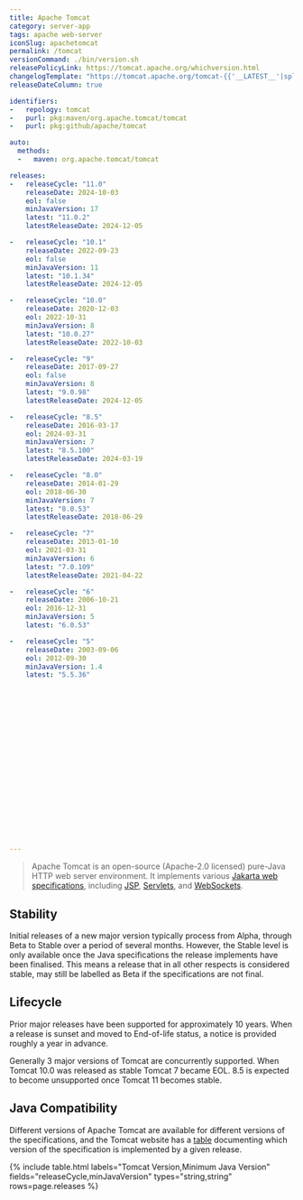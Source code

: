 ```yaml
---
title: Apache Tomcat
category: server-app
tags: apache web-server
iconSlug: apachetomcat
permalink: /tomcat
versionCommand: ./bin/version.sh
releasePolicyLink: https://tomcat.apache.org/whichversion.html
changelogTemplate: "https://tomcat.apache.org/tomcat-{{'__LATEST__'|split:'.'|pop|join:'.'}}-doc/changelog.html"
releaseDateColumn: true

identifiers:
-   repology: tomcat
-   purl: pkg:maven/org.apache.tomcat/tomcat
-   purl: pkg:github/apache/tomcat

auto:
  methods:
  -   maven: org.apache.tomcat/tomcat

releases:
-   releaseCycle: "11.0"
    releaseDate: 2024-10-03
    eol: false
    minJavaVersion: 17
    latest: "11.0.2"
    latestReleaseDate: 2024-12-05

-   releaseCycle: "10.1"
    releaseDate: 2022-09-23
    eol: false
    minJavaVersion: 11
    latest: "10.1.34"
    latestReleaseDate: 2024-12-05

-   releaseCycle: "10.0"
    releaseDate: 2020-12-03
    eol: 2022-10-31
    minJavaVersion: 8
    latest: "10.0.27"
    latestReleaseDate: 2022-10-03

-   releaseCycle: "9"
    releaseDate: 2017-09-27
    eol: false
    minJavaVersion: 8
    latest: "9.0.98"
    latestReleaseDate: 2024-12-05

-   releaseCycle: "8.5"
    releaseDate: 2016-03-17
    eol: 2024-03-31
    minJavaVersion: 7
    latest: "8.5.100"
    latestReleaseDate: 2024-03-19

-   releaseCycle: "8.0"
    releaseDate: 2014-01-29
    eol: 2018-06-30
    minJavaVersion: 7
    latest: "8.0.53"
    latestReleaseDate: 2018-06-29

-   releaseCycle: "7"
    releaseDate: 2013-01-10
    eol: 2021-03-31
    minJavaVersion: 6
    latest: "7.0.109"
    latestReleaseDate: 2021-04-22

-   releaseCycle: "6"
    releaseDate: 2006-10-21
    eol: 2016-12-31
    minJavaVersion: 5
    latest: "6.0.53"

-   releaseCycle: "5"
    releaseDate: 2003-09-06
    eol: 2012-09-30
    minJavaVersion: 1.4
    latest: "5.5.36"





















---
```


> Apache Tomcat is an open-source (Apache-2.0 licensed) pure-Java HTTP web server environment. It
> implements various [Jakarta web specifications](https://projects.eclipse.org/projects/ee4j.jakartaee-platform),
> including [JSP](https://projects.eclipse.org/projects/ee4j.jsp "Jakarta Server Pages"),
> [Servlets](https://projects.eclipse.org/projects/ee4j.servlet "Jakarta Servlet"),
> and [WebSockets](https://projects.eclipse.org/projects/ee4j.websocket "Jakarta WebSocket").

## Stability

Initial releases of a new major version typically process from Alpha, through Beta to Stable over a
period of several months. However, the Stable level is only available once the Java specifications
the release implements have been finalised. This means a release that in all other respects is
considered stable, may still be labelled as Beta if the specifications are not final.

## Lifecycle

Prior major releases have been supported for approximately 10 years. When a release is sunset and
moved to End-of-life status, a notice is provided roughly a year in advance.

Generally 3 major versions of Tomcat are concurrently supported. When Tomcat 10.0 was released as
stable Tomcat 7 became EOL. 8.5 is expected to become unsupported once Tomcat 11 becomes stable.

## Java Compatibility

Different versions of Apache Tomcat are available for different versions of the specifications,
and the Tomcat website has a [table](https://tomcat.apache.org/whichversion.html) documenting which
version of the specification is implemented by a given release.

{% include table.html
labels="Tomcat Version,Minimum Java Version"
fields="releaseCycle,minJavaVersion"
types="string,string"
rows=page.releases %}
